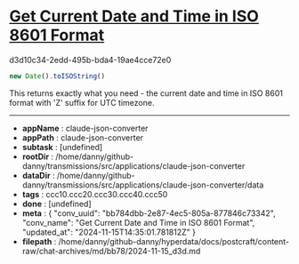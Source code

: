 # [Get Current Date and Time in ISO 8601 Format](https://claude.ai/chat/bb784dbb-2e87-4ec5-805a-877846c73342)

d3d10c34-2edd-495b-bda4-19ae4cce72e0

 ```javascript
new Date().toISOString()
```

This returns exactly what you need - the current date and time in ISO 8601 format with 'Z' suffix for UTC timezone.

---

* **appName** : claude-json-converter
* **appPath** : claude-json-converter
* **subtask** : [undefined]
* **rootDir** : /home/danny/github-danny/transmissions/src/applications/claude-json-converter
* **dataDir** : /home/danny/github-danny/transmissions/src/applications/claude-json-converter/data
* **tags** : ccc10.ccc20.ccc30.ccc40.ccc50
* **done** : [undefined]
* **meta** : {
  "conv_uuid": "bb784dbb-2e87-4ec5-805a-877846c73342",
  "conv_name": "Get Current Date and Time in ISO 8601 Format",
  "updated_at": "2024-11-15T14:35:01.781812Z"
}
* **filepath** : /home/danny/github-danny/hyperdata/docs/postcraft/content-raw/chat-archives/md/bb78/2024-11-15_d3d.md